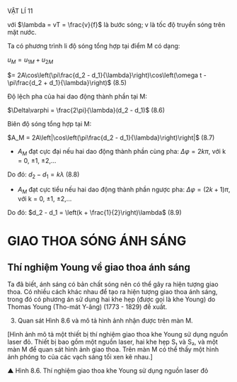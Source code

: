 VẬT LÍ 11

với $\lambda = vT = \frac{v}{f}$ là bước sóng; v là tốc độ truyền sóng trên mặt nước.

Ta có phương trình li độ sóng tổng hợp tại điểm M có dạng:

$u_M = u_{1M} + u_{2M}$

$= 2A\cos\left(\pi\frac{d_2 - d_1}{\lambda}\right)\cos\left(\omega t - \pi\frac{d_2 + d_1}{\lambda}\right)$ (8.5)

Độ lệch pha của hai dao động thành phần tại M:

$\Delta\varphi = \frac{2\pi}{\lambda}(d_2 - d_1)$ (8.6)

Biên độ sóng tổng hợp tại M:

$A_M = 2A\left|\cos\left(\pi\frac{d_2 - d_1}{\lambda}\right)\right|$ (8.7)

- $A_M$ đạt cực đại nếu hai dao động thành phần cùng pha: $\Delta\varphi = 2k\pi$, với k = 0, ±1, ±2,...

Do đó: $d_2 - d_1 = k\lambda$ (8.8)

- $A_M$ đạt cực tiểu nếu hai dao động thành phần ngược pha: $\Delta\varphi = (2k + 1)\pi$, với k = 0, ±1, ±2,...

Do đó: $d_2 - d_1 = \left(k + \frac{1}{2}\right)\lambda$ (8.9)

# GIAO THOA SÓNG ÁNH SÁNG

## Thí nghiệm Young về giao thoa ánh sáng

Ta đã biết, ánh sáng có bản chất sóng nên có thể gây ra hiện tượng giao thoa. Có nhiều cách khác nhau để tạo ra hiện tượng giao thoa ánh sáng, trong đó có phương án sử dụng hai khe hẹp (được gọi là khe Young) do Thomas Young (Tho-mát Y-âng) (1773 - 1829) đề xuất.

3. Quan sát Hình 8.6 và mô tả hình ảnh nhận được trên màn M.

[Hình ảnh mô tả một thiết bị thí nghiệm giao thoa khe Young sử dụng nguồn laser đỏ. Thiết bị bao gồm một nguồn laser, hai khe hẹp S₁ và S₂, và một màn M để quan sát hình ảnh giao thoa. Trên màn M có thể thấy một hình ảnh phóng to của các vạch sáng tối xen kẽ nhau.]

▲ Hình 8.6. Thí nghiệm giao thoa khe Young sử dụng nguồn laser đỏ
